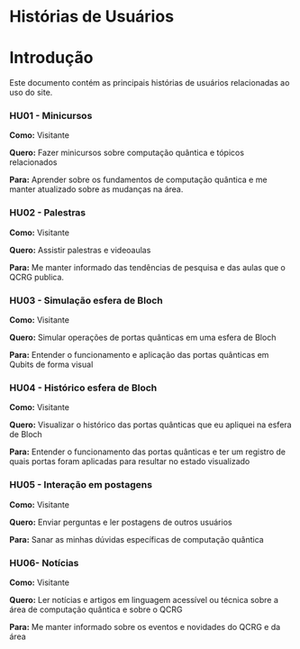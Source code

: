 # Histórias de Usuários

# Introdução
Este documento contém as principais histórias de usuários relacionadas ao uso do site.

### HU01 - Minicursos
**Como:** Visitante

**Quero:** Fazer minicursos sobre computação quântica e tópicos relacionados

**Para:** Aprender sobre os fundamentos de computação quântica e me manter atualizado sobre as mudanças na área.

### HU02 - Palestras
**Como:** Visitante

**Quero:** Assistir palestras e videoaulas

**Para:** Me manter informado das tendências de pesquisa e das aulas que o QCRG publica.

### HU03 - Simulação esfera de Bloch
**Como:** Visitante

**Quero:** Simular operações de portas quânticas em uma esfera de Bloch

**Para:** Entender o funcionamento e aplicação das portas quânticas em Qubits de forma visual

### HU04 - Histórico esfera de Bloch
**Como:** Visitante

**Quero:** Visualizar o histórico das portas quânticas que eu apliquei na esfera de Bloch

**Para:** Entender o funcionamento das portas quânticas e ter um registro de quais portas foram aplicadas para resultar no estado visualizado

### HU05 - Interação em postagens
**Como:** Visitante

**Quero:** Enviar perguntas e ler postagens de outros usuários

**Para:** Sanar as minhas dúvidas específicas de computação quântica

### HU06- Notícias
**Como:** Visitante

**Quero:** Ler notícias e artigos em linguagem acessível ou técnica sobre a área de computação quântica e sobre o QCRG

**Para:** Me manter informado sobre os eventos e novidades do QCRG e da área
